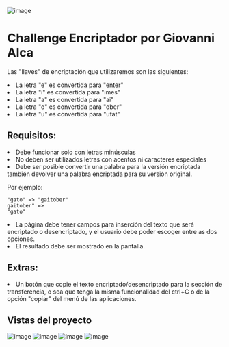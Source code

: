 ![image](https://github.com/user-attachments/assets/870f32b8-fbcb-4b74-9962-9761200c7216) 
<h1>Challenge Encriptador por Giovanni Alca</h1>

Las "llaves" de encriptación que utilizaremos son las siguientes:
<li>La letra "e" es convertida para "enter"</li>
<li>La letra "i" es convertida para "imes"</li>
<li>La letra "a" es convertida para "ai"</li>
<li>La letra "o" es convertida para "ober"</li>
<li>La letra "u" es convertida para "ufat"</li>

<h2>Requisitos:</h2>

<li>Debe funcionar solo con letras minúsculas</li>
<li>No deben ser utilizados letras con acentos ni caracteres especiales</li>
<li>Debe ser posible convertir una palabra para la versión encriptada también devolver una palabra encriptada para su versión original.</li>

Por ejemplo:

<code>"gato" => "gaitober"</code> <br>
<code>gaitober" => "gato"</code>

<li>La página debe tener campos para
inserción del texto que será encriptado o desencriptado, y el usuario debe poder escoger entre as dos opciones.</li>
<li>El resultado debe ser mostrado en la pantalla.</li>

<h2>Extras:</h2>

<li>Un botón que copie el texto encriptado/desencriptado para la sección de transferencia, o sea que tenga la misma funcionalidad del ctrl+C o de la opción "copiar" del menú de las aplicaciones.</li>

<h2>Vistas del proyecto</h2>

![image](https://github.com/user-attachments/assets/870f32b8-fbcb-4b74-9962-9761200c7216) 
![image](https://github.com/user-attachments/assets/c113a3e7-a29c-4fbb-9309-2a8c1751908b)
![image](https://github.com/user-attachments/assets/2dfebd2e-e208-4486-bb26-d302d50ae122)
![image](https://github.com/user-attachments/assets/eb064676-601a-4cb4-a90a-87e73e9d9654)
